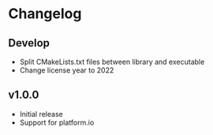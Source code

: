 # Changelog

## Develop

- Split CMakeLists.txt files between library and executable
- Change license year to 2022

## v1.0.0

- Initial release
- Support for platform.io